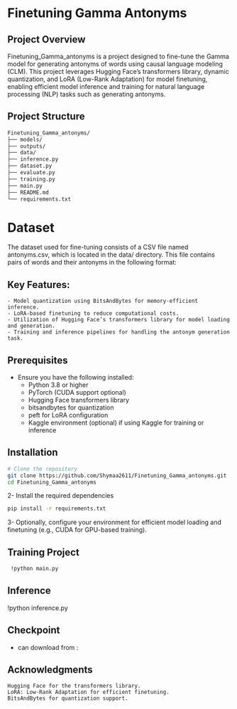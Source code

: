 # Finetuning Gamma Antonyms

## Project Overview
Finetuning_Gamma_antonyms is a project designed to fine-tune the Gamma model for generating antonyms of words using causal language modeling (CLM). This project leverages Hugging Face’s transformers library, dynamic quantization, and LoRA (Low-Rank Adaptation) for model finetuning, enabling efficient model inference and training for natural language processing (NLP) tasks such as generating antonyms.

## Project Structure
```bash
Finetuning_Gamma_antonyms/
├── models/                
├── outputs/              
├── data/                 
├── inference.py 
├── dataset.py
├── evaluate.py
├── training.py 
├── main.py                
├── README.md              
└── requirements.txt
```
# Dataset

The dataset used for fine-tuning consists of a CSV file named antonyms.csv, which is located in the data/ directory. This file contains pairs of words and their antonyms in the following format:

## Key Features:

    - Model quantization using BitsAndBytes for memory-efficient inference.
    - LoRA-based finetuning to reduce computational costs.
    - Utilization of Hugging Face’s transformers library for model loading and generation.
    - Training and inference pipelines for handling the antonym generation task.

## Prerequisites

- Ensure you have the following installed:
    - Python 3.8 or higher
    - PyTorch (CUDA support optional)
    - Hugging Face transformers library
    - bitsandbytes for quantization
    - peft for LoRA configuration
    - Kaggle environment (optional) if using Kaggle for training or inference

## Installation
```bash
# Clone the repository
git clone https://github.com/Shymaa2611/Finetuning_Gamma_antonyms.git
cd Finetuning_Gamma_antonyms
```
2- Install the required dependencies
```bash
pip install -r requirements.txt

```

3- Optionally, configure your environment for efficient model loading and finetuning (e.g., CUDA for GPU-based training).

## Training Project
```bash
 !python main.py
```
## Inference
!python inference.py

## Checkpoint
- can download from : 
## Acknowledgments
    Hugging Face for the transformers library.
    LoRA: Low-Rank Adaptation for efficient finetuning.
    BitsAndBytes for quantization support.




